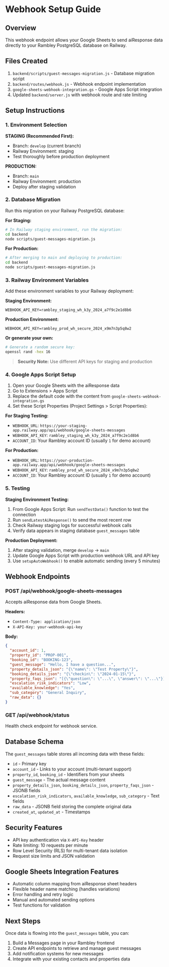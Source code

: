 # Webhook Setup Guide

## Overview
This webhook endpoint allows your Google Sheets to send aiResponse data directly to your Rambley PostgreSQL database on Railway.

## Files Created
1. `backend/scripts/guest-messages-migration.js` - Database migration script
2. `backend/routes/webhook.js` - Webhook endpoint implementation
3. `google-sheets-webhook-integration.gs` - Google Apps Script integration
4. Updated `backend/server.js` with webhook route and rate limiting

## Setup Instructions

### 1. Environment Selection
**STAGING (Recommended First):**
- Branch: `develop` (current branch)
- Railway Environment: staging
- Test thoroughly before production deployment

**PRODUCTION:**
- Branch: `main` 
- Railway Environment: production
- Deploy after staging validation

### 2. Database Migration
Run this migration on your Railway PostgreSQL database:

**For Staging:**
```bash
# In Railway staging environment, run the migration:
cd backend
node scripts/guest-messages-migration.js
```

**For Production:**
```bash
# After merging to main and deploying to production:
cd backend  
node scripts/guest-messages-migration.js
```

### 3. Railway Environment Variables
Add these environment variables to your Railway deployment:

**Staging Environment:**
```
WEBHOOK_API_KEY=rambley_staging_wh_k3y_2024_a7f9c2e1d8b6
```

**Production Environment:**
```
WEBHOOK_API_KEY=rambley_prod_wh_secure_2024_x9m7n3p5q8w2
```

**Or generate your own:**
```bash
# Generate a random secure key:
openssl rand -hex 16
```

> **Security Note:** Use different API keys for staging and production

### 4. Google Apps Script Setup
1. Open your Google Sheets with the aiResponse data
2. Go to Extensions > Apps Script
3. Replace the default code with the content from `google-sheets-webhook-integration.gs`
4. Set these Script Properties (Project Settings > Script Properties):

**For Staging Testing:**
   - `WEBHOOK_URL`: `https://your-staging-app.railway.app/api/webhook/google-sheets-messages`
   - `WEBHOOK_API_KEY`: `rambley_staging_wh_k3y_2024_a7f9c2e1d8b6`
   - `ACCOUNT_ID`: Your Rambley account ID (usually `1` for demo account)

**For Production:**
   - `WEBHOOK_URL`: `https://your-production-app.railway.app/api/webhook/google-sheets-messages`
   - `WEBHOOK_API_KEY`: `rambley_prod_wh_secure_2024_x9m7n3p5q8w2`
   - `ACCOUNT_ID`: Your Rambley account ID (usually `1` for demo account)

### 5. Testing
**Staging Environment Testing:**
1. From Google Apps Script: Run `sendTestData()` function to test the connection
2. Run `sendLatestAiResponse()` to send the most recent row
3. Check Railway staging logs for successful webhook calls
4. Verify data appears in staging database `guest_messages` table

**Production Deployment:**
1. After staging validation, merge `develop` → `main` 
2. Update Google Apps Script with production webhook URL and API key
3. Use `setupAutoWebhook()` to enable automatic sending (every 5 minutes)

## Webhook Endpoints

### POST /api/webhook/google-sheets-messages
Accepts aiResponse data from Google Sheets.

**Headers:**
- `Content-Type: application/json`
- `X-API-Key: your-webhook-api-key`

**Body:**
```json
{
  "account_id": 1,
  "property_id": "PROP-001",
  "booking_id": "BOOKING-123",
  "guest_message": "Hello, I have a question...",
  "property_details_json": "{\"name\": \"Test Property\"}",
  "booking_details_json": "{\"checkin\": \"2024-01-15\"}",
  "property_faqs_json": "[{\"question\": \"...\", \"answer\": \"...\"}]",
  "escalation_risk_indicators": "Low",
  "available_knowledge": "Yes",
  "sub_category": "General Inquiry",
  "raw_data": {}
}
```

### GET /api/webhook/status
Health check endpoint for webhook service.

## Database Schema

The `guest_messages` table stores all incoming data with these fields:
- `id` - Primary key
- `account_id` - Links to your account (multi-tenant support)
- `property_id`, `booking_id` - Identifiers from your sheets
- `guest_message` - The actual message content
- `property_details_json`, `booking_details_json`, `property_faqs_json` - JSONB fields
- `escalation_risk_indicators`, `available_knowledge`, `sub_category` - Text fields
- `raw_data` - JSONB field storing the complete original data
- `created_at`, `updated_at` - Timestamps

## Security Features
- API key authentication via `X-API-Key` header
- Rate limiting: 10 requests per minute
- Row Level Security (RLS) for multi-tenant data isolation
- Request size limits and JSON validation

## Google Sheets Integration Features
- Automatic column mapping from aiResponse sheet headers
- Flexible header name matching (handles variations)
- Error handling and retry logic
- Manual and automated sending options
- Test functions for validation

## Next Steps
Once data is flowing into the `guest_messages` table, you can:
1. Build a Messages page in your Rambley frontend
2. Create API endpoints to retrieve and manage guest messages
3. Add notification systems for new messages
4. Integrate with your existing contacts and properties data